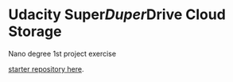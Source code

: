 # Udacity Super*Duper*Drive Cloud Storage
Nano degree 1st project exercise 

[starter repository here](https://github.com/udacity/nd035-c1-spring-boot-basics-project-starter/tree/master/starter/cloudstorage).
